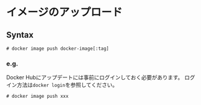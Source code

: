 # イメージのアップロード
## Syntax
```
# docker image push docker-image[:tag]
```
### e.g.
Docker Hubにアップデートには事前にログインしておく必要があります。 
ログイン方法は`docker login`を参照してください。
```
# docker image push xxx
```
